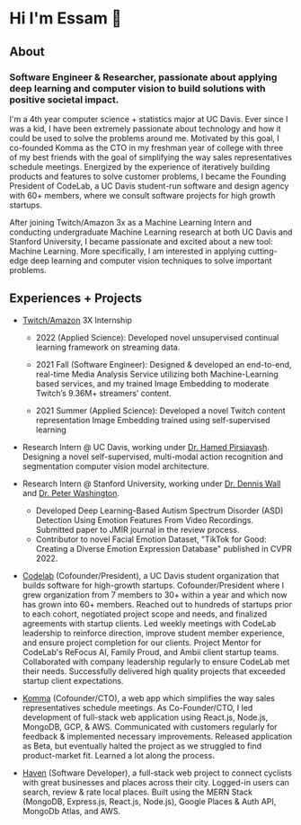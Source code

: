 # Hi I'm Essam 👋

## About

### Software Engineer & Researcher, passionate about applying deep learning and computer vision to build solutions with positive societal impact.

I'm a 4th year computer science + statistics major at UC Davis. Ever since I was a kid, I have been extremely passionate about technology and how it could be used to solve the problems around me. Motivated by this goal, I co-founded Komma as the CTO in my freshman year of college with three of my best friends with the goal of simplifying the way sales representatives schedule meetings. Energized by the experience of iteratively building products and features to solve customer problems, I became the Founding President of CodeLab, a UC Davis student-run software and design agency with 60+ members, where we consult software projects for high growth startups. 

After joining Twitch/Amazon 3x as a Machine Learning Intern and conducting undergraduate Machine Learning research at both UC Davis and Stanford University, I became passionate and excited about a new tool: Machine Learning. More specifically, I am interested in applying cutting-edge deep learning and computer vision techniques to solve important problems. 

## Experiences + Projects

- [Twitch/Amazon](https://www.twitch.tv/) 3X Internship
  - 2022 (Applied Science): Developed novel unsupervised continual learning framework on streaming data.

  - 2021 Fall (Software Engineer): Designed & developed an end-to-end, real-time Media Analysis Service utilizing both Machine-Learning based services, and my trained Image Embedding to moderate Twitch’s 9.36M+ streamers’ content.

  - 2021 Summer (Applied Science): Developed a novel Twitch content representation Image Embedding trained using self-supervised learning

- Research Intern @ UC Davis, working under [Dr. Hamed Pirsiavash](https://web.cs.ucdavis.edu/~hpirsiav/). Designing a novel self-supervised, multi-modal action recognition and segmentation computer vision model architecture.

- Research Intern @ Stanford University, working under [Dr. Dennis Wall](https://profiles.stanford.edu/dennis-wall) and [Dr. Peter Washington](https://peterwashington.github.io/). 
  - Developed Deep Learning-Based Autism Spectrum Disorder (ASD) Detection Using Emotion Features From Video Recordings. Submitted paper to JMIR journal in the review process. 
  - Contributor to novel Facial Emotion Dataset, "TikTok for Good: Creating a Diverse Emotion Expression Database" published in CVPR 2022.

- [Codelab](https://codelabdavis.com/) (Cofounder/President), a UC Davis student organization that builds software for high-growth startups. Cofounder/President where I grew organization from 7 members to 30+ within a year and which now has grown into 60+ members. Reached out to hundreds of startups prior to each cohort, negotiated project scope and needs, and finalized agreements with startup clients. Led weekly meetings with CodeLab leadership to reinforce direction, improve student member experience, and ensure project completion for our clients. Project Mentor for CodeLab's ReFocus AI, Family Proud, and Ambii client startup teams. Collaborated with company leadership regularly to ensure CodeLab met their needs. Successfully delivered high quality projects that exceeded startup client expectations.

- [Komma](https://github.com/essamsleiman/komma-web/) (Cofounder/CTO), a web app which simplifies the way sales representatives schedule meetings. As Co-Founder/CTO, I led development of full-stack web application using React.js, Node.js, MongoDB, GCP, & AWS. Communicated with customers regularly for feedback & implemented necessary improvements. Released application as Beta, but eventually halted the project as we struggled to find product-market fit. Learned a lot along the process.

- [Haven](https://github.com/essamsleiman/Haven) (Software Developer), a full-stack web project to connect cyclists with great businesses and places across their city. Logged-in users can search, review & rate local places. Built using the MERN Stack (MongoDB, Express.js, React.js, Node.js), Google Places & Auth API, MongoDb Atlas, and AWS.

<!--
**essamsleiman/essamsleiman** is a ✨ _special_ ✨ repository because its `README.md` (this file) appears on your GitHub profile.

Here are some ideas to get you started:

- 🔭 I’m currently working on ...
- 🌱 I’m currently learning ...
- 👯 I’m looking to collaborate on ...
- 🤔 I’m looking for help with ...
- 💬 Ask me about ...
- 📫 How to reach me: ...
- 😄 Pronouns: ...
- ⚡ Fun fact: ...
-->
